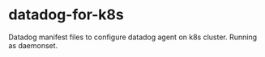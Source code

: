 # datadog-for-k8s
Datadog manifest files to configure datadog agent on k8s cluster. Running as daemonset. 
